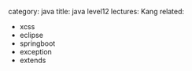 category: java
title: java level12
lectures: Kang
related:
- xcss
- eclipse
- springboot
- exception
- extends